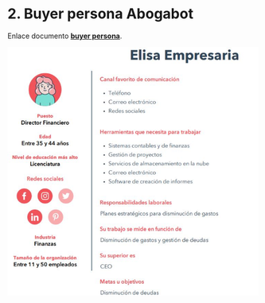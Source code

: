 # 2. Buyer persona Abogabot
Enlace documento [**buyer persona**](https://innovaccion-my.sharepoint.com/:b:/g/personal/launchx10857_innovaccion_mx/EegrxZ-DUStEk9EtX1NZ8VgBsnzZODyqUxaCsgbMUCvkTA?e=0Tzd9p).

<img src="/imagenes/Buyer persona.JPG" alt="Buyer persona" height="500">
